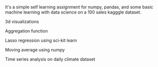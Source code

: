 It's a simple self learning assignment for numpy, pandas, and some basic machine learning with data science on a 100 sales kagggle dataset.

3d visualizations

Aggregation function
	
Lasso regression using sci-kit learn

Moving average using numpy

Time series analysis on daily climate dataset
